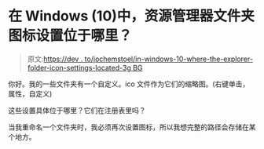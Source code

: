 # 在 Windows (10)中，资源管理器文件夹图标设置位于哪里？

> 原文:[https://dev . to/jochemstoel/in-windows-10-where-the-explorer-folder-icon-settings-located-3g BG](https://dev.to/jochemstoel/in-windows-10-where-are-the-explorer-folder-icon-settings-located-3gbg)

你好。我的一些文件夹有一个自定义。ico 文件作为它们的缩略图。(右键单击，属性，自定义)

这些设置具体位于哪里？它们在注册表里吗？

当我重命名一个文件夹时，我必须再次设置图标，所以我想完整的路径会存储在某个地方。